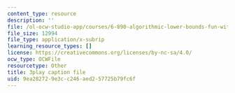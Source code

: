```yaml
---
content_type: resource
description: ''
file: /ol-ocw-studio-app/courses/6-890-algorithmic-lower-bounds-fun-with-hardness-proofs-fall-2014/9ea282729e3cc246aed257725b79fc6f_rLOVwqMKlBc.srt
file_size: 12994
file_type: application/x-subrip
learning_resource_types: []
license: https://creativecommons.org/licenses/by-nc-sa/4.0/
ocw_type: OCWFile
resourcetype: Other
title: 3play caption file
uid: 9ea28272-9e3c-c246-aed2-57725b79fc6f
---
```

